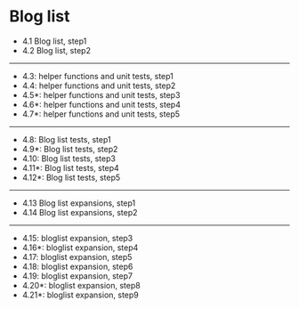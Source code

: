 # Blog list

- 4.1 Blog list, step1
- 4.2 Blog list, step2

---

- 4.3: helper functions and unit tests, step1
- 4.4: helper functions and unit tests, step2
- 4.5\*: helper functions and unit tests, step3
- 4.6\*: helper functions and unit tests, step4
- 4.7\*: helper functions and unit tests, step5

---

- 4.8: Blog list tests, step1
- 4.9\*: Blog list tests, step2
- 4.10: Blog list tests, step3
- 4.11\*: Blog list tests, step4
- 4.12\*: Blog list tests, step5

---

- 4.13 Blog list expansions, step1
- 4.14 Blog list expansions, step2

---

- 4.15: bloglist expansion, step3
- 4.16\*: bloglist expansion, step4
- 4.17: bloglist expansion, step5
- 4.18: bloglist expansion, step6
- 4.19: bloglist expansion, step7
- 4.20\*: bloglist expansion, step8
- 4.21\*: bloglist expansion, step9
